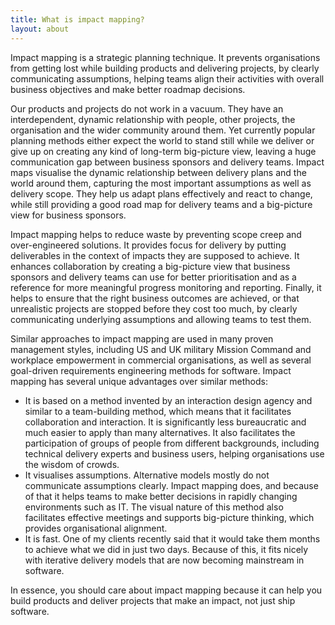 ```yaml
---
title: What is impact mapping?
layout: about
---
```


  <p>
  Impact mapping is a strategic planning technique. It prevents organisations from getting lost while building products and delivering projects, by clearly communicating assumptions, helping teams align their activities with overall business objectives and make better roadmap decisions.
  </p><p>
  Our products and projects do not work in a vacuum. They have an interdependent, dynamic relationship with people, other projects, the organisation and the wider community around them. Yet currently popular planning methods either expect the world to stand still while we deliver or give up on creating any kind of long-term big-picture view, leaving a huge communication gap between business sponsors and delivery teams. Impact maps visualise the dynamic relationship between delivery plans and the world around them, capturing the most important assumptions as well as delivery scope. They help us adapt plans effectively and react to change, while still providing a good road map for delivery teams and a big-picture view for business sponsors.
  </p><p>
  Impact mapping helps to reduce waste by preventing scope creep and over-engineered solutions. It provides focus for delivery by putting deliverables in the context of impacts they are supposed to achieve. It enhances collaboration by creating a big-picture view that business sponsors and delivery teams can use for better prioritisation and as a reference for more meaningful progress monitoring and reporting. Finally, it helps to ensure that the right business outcomes are achieved, or that unrealistic projects are stopped before they cost too much, by clearly communicating underlying assumptions and allowing teams to test them.
  </p><p>
  Similar approaches to impact mapping are used in many proven management styles, including US and UK military Mission Command and workplace empowerment in commercial organisations, as well as several goal-driven requirements engineering methods for software. Impact mapping has several unique advantages over similar methods:
  </p><ul>
  <li>It is based on a method invented by an interaction design agency and similar to a team-building method, which means that it facilitates collaboration and interaction. It is significantly less bureaucratic and much easier to apply than many alternatives. It also facilitates the participation of groups of people from different backgrounds, including technical delivery experts and business users, helping organisations use the wisdom of crowds.
  </li><li>It visualises assumptions. Alternative models mostly do not communicate assumptions clearly. Impact mapping does, and because of that it helps teams to make better decisions in rapidly changing environments such as IT. The visual nature of this method also facilitates effective meetings and supports big-picture thinking, which provides organisational alignment.
  </li><li>It is fast. One of my clients recently said that it would take them months to achieve what we did in just two days. Because of this, it fits nicely with iterative delivery models that are now becoming mainstream in software.
  </li></ul><p>In essence, you should care about impact mapping because it can help you build products and deliver projects that make an impact, not just ship software.
  </p>

